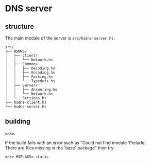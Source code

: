 # DNS server

## structure

The main module of the server is `src/hsdns-server.hs`.

```
src/
├── HSDNS/
│   ├── Client/
│   │   └── Network.hs
│   ├── Common/
│   │   ├── Decoding.hs
│   │   ├── Encoding.hs
│   │   ├── Packing.hs
│   │   └── Typedefs.hs
│   ├── Server/
│   │   ├── Answering.hs
│   │   └── Network.hs
│   └── Settings.hs
├── hsdns-client.hs
└── hsdns-server.hs
```

## building

`make`.

If the build fails with an error such as "Could not find module ‘Prelude’. There are files missing in the 'base' package" then try:

`make HSFLAGS=-static`
